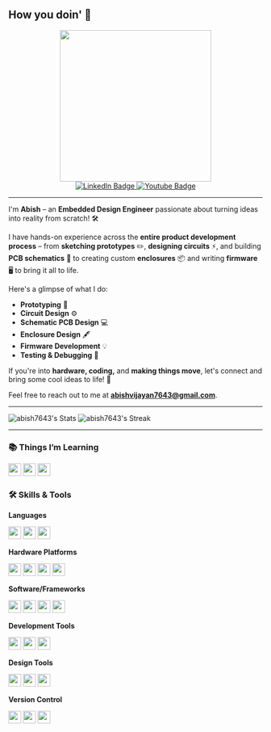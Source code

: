 ## How you doin' 👋

<div id="header" align="center">
  <img src="https://i.giphy.com/media/v1.Y2lkPTc5MGI3NjExejAxeTA5a3FldTkyaGNpYXJvZTQybGtxc2RocHdsb2diZ2FjN2RqZyZlcD12MV9pbnRlcm5hbF9naWZfYnlfaWQmY3Q9Zw/39V1MUIJTDnNK/giphy.gif" width="300"/>
  <div id="badges">
    <a href="https://in.linkedin.com/in/abish-vijayan">
      <img src="https://img.shields.io/badge/LinkedIn-blue?style=for-the-badge&logo=linkedin&logoColor=white" alt="LinkedIn Badge"/>
    </a>
    <a href="https://3iinc.xyz/">
      <img src="https://img.shields.io/badge/blog-3i_inc-blue?style=for-the-badge&logoColor=white" alt="Youtube Badge"/>
    </a>
  </div>
</div>

---

I'm **Abish** – an **Embedded Design Engineer** passionate about turning ideas into reality from scratch! 🛠️ 

I have hands-on experience across the **entire product development process** – from **sketching prototypes** ✏️, **designing circuits** ⚡, and building **PCB schematics** 🔌 to creating custom **enclosures** 📦 and writing **firmware** 🖥️ to bring it all to life.

Here's a glimpse of what I do:

- **Prototyping** 📐 
- **Circuit Design** ⚙️
- **Schematic PCB Design** 💻
- **Enclosure Design** 🖋️
- **Firmware Development** 💡
- **Testing & Debugging** 🧰

If you're into **hardware, coding,** and **making things move**, let's connect and bring some cool ideas to life! 🌟 

Feel free to reach out to me at [**abishvijayan7643@gmail.com**](mailto:abishvijayan7643@gmail.com).

---

![abish7643's Stats](https://github-readme-stats.vercel.app/api?username=abish7643&theme=dark&show_icons=true&hide_border=true&count_private=true)
![abish7643's Streak](https://github-readme-streak-stats.herokuapp.com/?user=abish7643&theme=dark&hide_border=true)

---

### 📚 Things I’m Learning

<span>
  <img src="https://img.shields.io/badge/ROS-5A5C5D?style=flat&logo=ros&logoColor=white" height="25">
  <img src="https://img.shields.io/badge/Yocto-9B4F96?style=flat&logo=yocto-project&logoColor=white" height="25">
  <img src="https://img.shields.io/badge/Rust-000000?style=flat&logo=rust&logoColor=white" height="25">
</span>

### 🛠️ Skills & Tools

**Languages**

<span>
  <img src="https://img.shields.io/badge/Embedded%20C-00599C?style=flat&logo=c&logoColor=white" height="25">
  <img src="https://img.shields.io/badge/C-00599C?style=flat&logo=c&logoColor=white" height="25">
  <img src="https://img.shields.io/badge/Python-3776AB?style=flat&logo=python&logoColor=white" height="25">
</span>

**Hardware Platforms**

<span>
  <img src="https://img.shields.io/badge/STM32-03234B?style=flat&logo=stmicroelectronics&logoColor=white" height="25">
  <img src="https://img.shields.io/badge/Raspberry%20Pi-A22846?style=flat&logo=raspberry-pi&logoColor=white" height="25">
  <img src="https://img.shields.io/badge/ESP32-003B46?style=flat&logo=espressif&logoColor=white" height="25">
  <img src="https://img.shields.io/badge/Arduino-00979D?style=flat&logo=arduino&logoColor=white" height="25">
</span>

**Software/Frameworks**

<span>
  <img src="https://img.shields.io/badge/ESP--IDF-003B46?style=flat&logo=espressif&logoColor=white" height="25">
  <img src="https://img.shields.io/badge/Arduino-00979D?style=flat&logo=arduino&logoColor=white" height="25">
  <img src="https://img.shields.io/badge/LVGL-48a9dc?style=flat&logo=lvgl&logoColor=white" height="25">
  <img src="https://img.shields.io/badge/Home%20Assistant-41BDF5?style=flat&logo=home-assistant&logoColor=white" height="25">
</span>

**Development Tools**

<span>
  <img src="https://img.shields.io/badge/PyCharm-000000?style=flat&logo=pycharm&logoColor=white" height="25">
  <img src="https://img.shields.io/badge/CLion-000000?style=flat&logo=clion&logoColor=white" height="25">
  <img src="https://img.shields.io/badge/VS%20Code-007ACC?style=flat&logo=visual-studio-code&logoColor=white" height="25">
</span>

**Design Tools**

<span>
  <img src="https://img.shields.io/badge/KiCAD-314CB0?style=flat&logo=kicad&logoColor=white" height="25">
  <img src="https://img.shields.io/badge/Altium-0A0A0A?style=flat&logo=altium-designer&logoColor=white" height="25">
  <img src="https://img.shields.io/badge/Fusion%20360-FF8800?style=flat&logo=autodesk&logoColor=white" height="25">
</span>

**Version Control**

<span>
  <img src="https://img.shields.io/badge/Git-F05032?style=flat&logo=git&logoColor=white" height="25">
  <img src="https://img.shields.io/badge/GitHub-181717?style=flat&logo=github&logoColor=white" height="25">
  <img src="https://img.shields.io/badge/GitLab-FC6D26?style=flat&logo=gitlab&logoColor=white" height="25">
</span>
